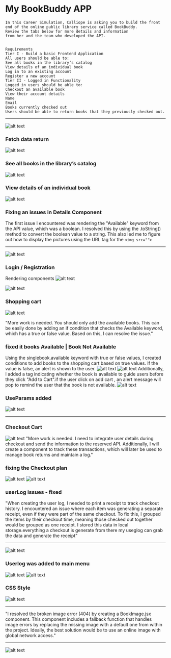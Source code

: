 # My BookBuddy APP
```
In this Career Simulation, Calliope is asking you to build the front 
end of the online public library service called BookBuddy.
Review the tabs below for more details and information 
from her and the team who developed the API.


Requirements
Tier I - Build a basic Frontend Application
All users should be able to:
See all books in the library’s catalog
View details of an individual book
Log in to an existing account
Register a new account
Tier II - Logged in Functionality
Logged in users should be able to:
Checkout an available book
View their account details
Name
Email
Books currently checked out
Users should be able to return books that they previously checked out.
 ```

 -----

 ![alt text](image.png)

 ### Fetch data return 
 ![alt text](image-3.png)
 
### See all books in the library’s catalog
 ![alt text](image-1.png)

### View details of an individual book
 ![alt text](image-2.png)

 ### Fixing an issues in Details Component 
The first issue I encountered was rendering the "Available" keyword from the API value, which was a boolean. I resolved this by using the .toString() method to convert the boolean value to a string. This also led me to figure out how to display the pictures using the URL tag for the `<img src="">`

----

 ![alt text](image-4.png)


 ### Login / Registration 
 
 Rendering components 
 ![alt text](image-5.png)

 ![alt text](image-6.png)


 ### Shopping cart
 ![alt text](image-7.png)


 "More work is needed. You should only add the available books. This can be easily done by adding an if condition that checks the Available keyword, which has a true or false value. Based on this, I can resolve the issue."

### fixed it books Available | Book Not Available
Using the singlebook.available keyword with true or false values, I created conditions to add books to the shopping cart based on true values. If the value is false, an alert is shown to the user. 
 ![alt text](image-9.png)
 ![alt text](image-10.png)
 Additionally, I added a tag indicating whether the book is available to guide users before they click "Add to Cart".if the user click on add cart , an alert message will pop 
 to remind the user that the book is not available.
 ![alt text](image-11.png)

### UseParams added 
![alt text](image-12.png)

-----
 ### Checkout Cart
 ![alt text](image-8.png)
"More work is needed. I need to integrate user details during checkout and send the information to the reserved API. Additionally, I will create a component to track these transactions, which will later be used to manage book returns and maintain a log."
### fixing the Checkout plan 
![alt text](image-13.png)
![alt text](image-15.png)

### userLog issues - fixed
"When creating the user log, I needed to print a receipt to track checkout history. I encountered an issue where each item was generating a separate receipt, even if they were part of the same checkout. To fix this, I grouped the items by their checkout time, meaning those checked out together would be grouped as one receipt. I stored this data in local storage.everything a checkout is generate from there my useglog can grab the data and generate the receipt"

----------------------

![alt text](image-14.png)

### Userlog was added to main menu 
![alt text](image-16.png)
![alt text](image-17.png)



 ### CSS Style 
 

![alt text](image-18.png)

----

"I resolved the broken image error (404) by creating a BookImage.jsx component. This component includes a fallback function that handles image errors by replacing the missing image with a default one from within the project. Ideally, the best solution would be to use an online image with global network access."

------

![alt text](image-19.png)
